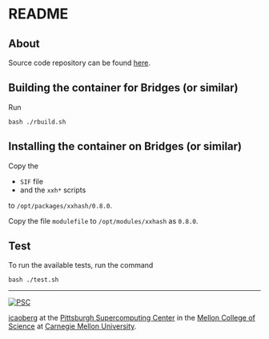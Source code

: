 # README

## About
Source code repository can be found [here](https://github.com/Cyan4973/xxHash).

## Building the container for Bridges (or similar)
Run

```
bash ./rbuild.sh
```

## Installing the container on Bridges (or similar)
Copy the

* `SIF` file
* and the `xxh*` scripts

to `/opt/packages/xxhash/0.8.0`.

Copy the file `modulefile` to `/opt/modules/xxhash` as `0.8.0`.

## Test
To run the available tests, run the command

```
bash ./test.sh
```

---
[![PSC](http://www.andrew.cmu.edu/user/icaoberg/images/logos/psc.png)](http://www.psc.edu)

[icaoberg](http://www.andrew.cmu.edu/~icaoberg) at the [Pittsburgh Supercomputing Center](http://www.psc.edu) in the [Mellon College of Science](https://www.cmu.edu/mcs/) at [Carnegie Mellon University](http://www.cmu.edu).

